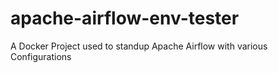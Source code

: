 # apache-airflow-env-tester
A Docker Project used to standup Apache Airflow with various Configurations
